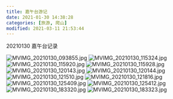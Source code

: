 ```yaml
---
title: 嘉午台游记
date: 2021-01-30 14:38:28
categories: [旅游, 爬山]
modified: 2021-03-11 21:53:44
---
```


20210130 嘉午台记录

<!-- more -->
![MVIMG_20210130_093855.jpg](https://cdn.jsdelivr.net/gh/cary-hu/blog-image@master/20210130/MVIMG_20210130_093855.jpg)
![MVIMG_20210130_115324.jpg](https://cdn.jsdelivr.net/gh/cary-hu/blog-image@master/20210130/MVIMG_20210130_115324.jpg)
![MVIMG_20210130_115920.jpg](https://cdn.jsdelivr.net/gh/cary-hu/blog-image@master/20210130/MVIMG_20210130_115920.jpg)
![MVIMG_20210130_115928.jpg](https://cdn.jsdelivr.net/gh/cary-hu/blog-image@master/20210130/MVIMG_20210130_115928.jpg)
![MVIMG_20210130_120143.jpg](https://cdn.jsdelivr.net/gh/cary-hu/blog-image@master/20210130/MVIMG_20210130_120143.jpg)
![MVIMG_20210130_120144.jpg](https://cdn.jsdelivr.net/gh/cary-hu/blog-image@master/20210130/MVIMG_20210130_120144.jpg)
![MVIMG_20210130_121510.jpg](https://cdn.jsdelivr.net/gh/cary-hu/blog-image@master/20210130/MVIMG_20210130_121510.jpg)
![MVIMG_20210130_121816.jpg](https://cdn.jsdelivr.net/gh/cary-hu/blog-image@master/20210130/MVIMG_20210130_121816.jpg)
![MVIMG_20210130_125409.jpg](https://cdn.jsdelivr.net/gh/cary-hu/blog-image@master/20210130/MVIMG_20210130_125409.jpg)
![MVIMG_20210130_125412.jpg](https://cdn.jsdelivr.net/gh/cary-hu/blog-image@master/20210130/MVIMG_20210130_125412.jpg)
![MVIMG_20210130_183320.jpg](https://cdn.jsdelivr.net/gh/cary-hu/blog-image@master/20210130/MVIMG_20210130_183320.jpg)
![MVIMG_20210130_183323.jpg](https://cdn.jsdelivr.net/gh/cary-hu/blog-image@master/20210130/MVIMG_20210130_183323.jpg)
